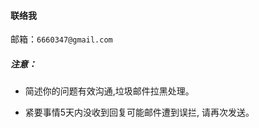 #### 联络我

邮箱：```6660347@gmail.com```

##### 注意：

- 简述你的问题有效沟通,垃圾邮件拉黑处理。

- 紧要事情5天内没收到回复可能邮件遭到误拦,
请再次发送。 